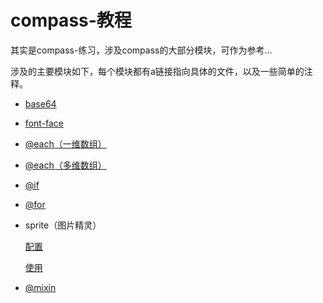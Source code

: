 # compass-教程
其实是compass-练习，涉及compass的大部分模块，可作为参考...

涉及的主要模块如下，每个模块都有a链接指向具体的文件，以及一些简单的注释。


+ [base64](./sass/partial/_edit.scss)
+ [font-face](./sass/partial/_public.scss)
+ [@each（一维数组）](./sass/partial/components/_switch-page.scss)
+ [@each（多维数组）](./sass/partial/components/_comment.scss)
+ [@if](./sass/partial/components/_switch-page.scss)
+ [@for](./sass/partial/components/_download-app.scss)
+ sprite（图片精灵）

  [配置](./sass/base/_sprite.scss)

  [使用](./sass/demo.scss)

+ [@mixin](./sass/base/_mixins.scss)